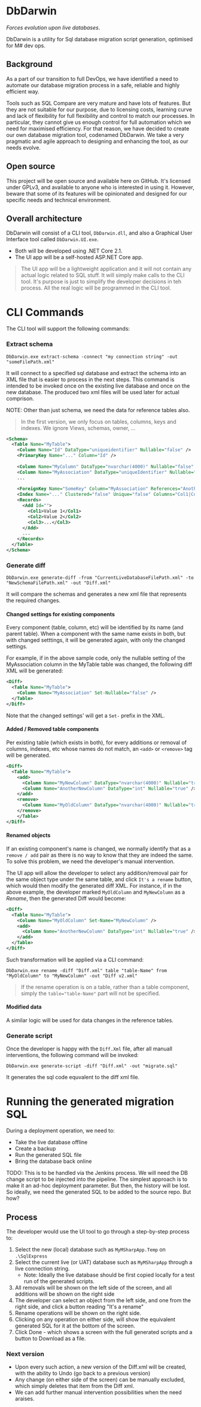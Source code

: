 # DbDarwin
*Forces evolution upon live databases*.

DbDarwin is a utility for Sql database migration script generation, optimised for M# dev ops.  

## Background
As a part of our transition to full DevOps, we have identified a need to automate our database migration process in a safe, reliable and highly efficient way.

Tools such as SQL Compare are very mature and have lots of features. But they are not suitable for our purpose, due to licensing costs, learning curve and lack of flexibility for full flexibility and control to match our processes. In particular, they cannot give us enough control for full automation which we need for maximised efficiency. For that reason, we have decided to create our own database migration tool, codenamed DbDarwin. We take a very pragmatic and agile approach to designing and enhancing the tool, as our needs evolve.

## Open source
This project will be open source and available here on GitHub. It's licensed under GPLv3, and available to anyone who is interested in using it. However, beware that some of its features will be opinionated and designed for our specific needs and technical environment. 

## Overall architecture
DbDarwin will consist of a CLI tool, `DbDarwin.dll`, and also a Graphical User Interface tool called `DbDarwin.UI.exe`.

- Both will be developed using .NET Core 2.1.
- The UI app will be a self-hosted ASP.NET Core app.

> The UI app will be a lightweight application and it will not contain any actual logic related to SQL stuff. It will simply make calls to the CLI tool. It's purpose is just to simplify the developer decisions in teh process. All the real logic will be programmed in the CLI tool.

# CLI Commands
The CLI tool will support the following commands:

### Extract schema
```
DbDarwin.exe extract-schema -connect "my connection string" -out "someFilePath.xml"
```
It will connect to a specified sql database and extract the schema into an XML file that is easier to process in the next steps. This command is intended to be invoked once on the existing live database and once on the new database. The produced two xml files will be used later for actual comprison.

NOTE: Other than just schema, we need the data for reference tables also.

> In the first version, we only focus on tables, columns, keys and indexes. We ignore Views, schemas, owner, ...
```xml
<Schema>
  <Table Name="MyTable">
    <Column Name="Id" DataType="uniqueidentifier" Nullable="false" />
    <PrimaryKey Name="..." Column="Id" />
    
    <Column Name="MyColumn" DataType="nvarchar(4000)" Nullable="false" Default="..."/>
    <Column Name="MyAssociation" DataType="uniqueIdentifier" Nullable="true" />
    ...
    
    <ForeignKey Name="SomeKey" Column="MyAssociation" References="AnotherTable.Id" OnDelete="Cascade" OnUpdate="No Action" />
    <Index Name="..." Clustered="false" Unique="false" Columns="Col1|Col2|Col3" />
    <Records>
      <Add Id="">
        <Col1>Value 1</Col1>
        <Col2>Value 2</Col2>
        <Col3>...</Col3>
      </Add>
      ...
    </Records>
  </Table>
</Schema>
```

### Generate diff
```
DbDarwin.exe generate-diff -from "CurrentLiveDatabaseFilePath.xml" -to "NewSchemaFilePath.xml" -out "Diff.xml"
```
It will compare the schemas and generates a new xml file that represents the required changes.

#### Changed settings for existing components
Every component (table, column, etc) will be identified by its name (and parent table). When a component with the same name exists in both, but with changed setttings, it will be generated again, with only the changed settings.

For example, if in the above sample code, only the nullable setting of the MyAssociation column in the MyTable table was changed, the following diff XML will be generated:
```xml
<Diff>
  <Table Name="MyTable">
    <Column Name="MyAssociation" Set-Nullable="false" />    
  </Table>
</Diff>
```

Note that the changed settings' will get a `Set-` prefix in the XML.

#### Added / Removed table components
Per existing table (which exists in both), for every additions or removal of columns, indexes, etc whose names do not match, an `<add>` or `<remove>` tag will be generated.

```xml
<Diff>
  <Table Name="MyTable">
    <add>
      <Column Name="MyNewColumn" DataType="nvarchar(4000)" Nullable="true" />
      <Column Name="AnotherNewColumn" DataType="int" Nullable="true" />
    </add>
    <remove>
      <Column Name="MyOldColumn" DataType="nvarchar(4000)" Nullable="true" />
    </remove>    
    </Table>  
</Diff>
```

#### Renamed objects
If an existing component's name is changed, we normally identify that as a `remove / add` pair as there is no way to know that they are indeed the same. To solve this problem, we need the developer's manual intervention.

The UI app will allow the developer to select any addition/removal pair for the same object type under the same table, and click `It's a rename` button, which would then modify the generated diff XML. For instance, if in the above example, the developer marked `MyOldColumn` and `MyNewColumn` as a *Rename*, then the generated Diff would become:
```xml
<Diff>
  <Table Name="MyTable">
    <Column Name="MyOldColumn" Set-Name="MyNewColumn" />
    <add>      
      <Column Name="AnotherNewColumn" DataType="int" Nullable="true" />
    </add>
  </Table>  
</Diff>
```
Such transformation will be applied via a CLI command:
```
DbDarwin.exe rename -diff "Diff.xml" table "table-Name" from "MyOldColumn" to "MyNewColumn" -out "Diff v2.xml" 
```
> If the rename operation is on a table, rather than a table component, simply the `table="table-Name"` part will not be specified.

#### Modified data
A similar logic will be used for data changes in the reference tables.

### Generate script
Once the developer is happy with the `Diff.Xml` file, after all manuall interventions, the following command will be invoked:
```
DbDarwin.exe generate-script -diff "Diff.xml" -out "migrate.sql" 
```
It generates the sql code equvalent to the diff xml file.

# Running the generated migration SQL
During a deployment operation, we need to:

- Take the live database offline
- Create a backup
- Run the generated SQL file
- Bring the database back online

TODO: This is to be handled via the Jenkins process. We will need the DB change script to be injected into the pipeline. The simplest approach is to make it an ad-hoc deployment parameter. But then, the history will be lost. So ideally, we need the generated SQL to be added to the source repo. But how?

## Process
The developer would use the UI tool to go through a step-by-step process to:

1. Select the new (local) database such as `MyMSharpApp.Temp` on `.\SqlExpress`
2. Select the current live (or UAT) database such as `MyMSharpApp` through a live connection string.
   - Note: Ideally the live database should be first copied locally for a test run of the generated scripts.
3. All removals will be shown on the left side of the screen, and all additions will be shown on the right side
4. The developer can select an object from the left side, and one from the right side, and click a button reading "It's a rename"
5. Rename operations will be shown on the right side.
6. Clicking on any operation on either side, will show the equivalent generated SQL for it at the bottom of the screen.
7. Click Done - which shows a screen with the full generated scripts and a button to Download as a file.

### Next version
- Upon every such action, a new version of the Diff.xml will be created, with the ability to Undo (go back to a previous version)
- Any change (on either side of the screen) can be manually excluded, which simply deletes that item from the Diff xml.
- We can add further manual intervention possibilities when the need araises.
